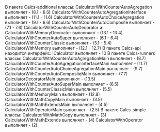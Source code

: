 В пакете Calcs-additional классы:
CalculatorWithCounterAutoAgregation выполняет - (8.1 - 8.6)
CalculatorWithCounterAutoAgregationInterface выполняет - (11.1 - 11.6)
CalculatorWithCounterAutoChoiceAgregation выполняет - (9.1 - 9.6)
CalculatorWithCounterAutoComposite выполняет - (7.1 - 7.6)
CalculatorWithCounterAutoDecorator и CalculatorWithMemoryDecorator выполняют - (13.1 - 13.4)
CalculatorWithCounterAutoSuper выполняет - (6.1 - 6.4)
CalculatorWithCounterClassic выполняет - (5.1 - 5.4)
CalculatorWithMemory выполняет - (12.1 - 12.7)
В пакете Calcs-api находится интерфейс:
ICalculator выполняет - 10
В пакете Calcs-runners классы:
CalculatorWithCounterAutoAgregationMain выполняет - (8.7)
CalculatorWithCounterAutoAgregationInterfaceMain выполняет - (11.7)
CalculatorWithCounterAutoChoiceAgregationMain выполняет - (9.7)
CalculatorWithCounterAutoCompositeMain выполняет - (7.7)
CalculatorDecoratorMain выполняют - (13.5)
CalculatorWithCounterAutoSuperMain выполняет - (6.5)
CalculatorWithCounterClassicMain выполняет - (5.5)
CalculatorWithMemoryMain выполняет - (12.8)
CalculatorWithMathCopyMain выполняет - (3.5)
CalculatorWithMathExtendsMain выполняет - (4.5)
CalculatorWithOperatorMain выполняет - (2.5)
В пакете Calcs-simple классы:
CalculatorWithMathCopy выполняет - (3)
CalculatorWithMathExtends выполняет - (4)
CalculatorWithOperator выполняет - (2)
